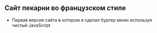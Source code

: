 ## Сайт пекарни во французском стиле

- Первая версия сайта в котором я сделал бургер меню используя чистый JavaScript

